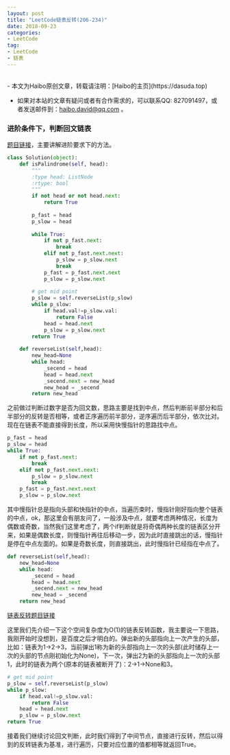 ```yaml
---
layout: post
title: "LeetCode链表反转(206-234)"
date: 2018-09-23
categories:
- LeetCode
tag:
- LeetCode
- 链表
---
```


<br>
- 本文为Haibo原创文章，转载请注明：[Haibo的主页](https://dasuda.top)

- 如果对本站的文章有疑问或者有合作需求的，可以联系QQ: 827091497，或者发送邮件到：[haibo.david@qq.com](mailto:haibo.david@qq.com) 。

### 进阶条件下，判断回文链表

[题目链接](https://leetcode-cn.com/problems/palindrome-linked-list/description/)，主要讲解进阶要求下的方法。

```python
class Solution(object):
    def isPalindrome(self, head):
        """
        :type head: ListNode
        :rtype: bool
        """
        if not head or not head.next:
            return True
        
        p_fast = head
        p_slow = head
        
        while True:
            if not p_fast.next:
                break
            elif not p_fast.next.next:
                p_slow = p_slow.next
                break
            p_fast = p_fast.next.next
            p_slow = p_slow.next
        
        # get mid point
        p_slow = self.reverseList(p_slow)
        while p_slow:
            if head.val!=p_slow.val:
                return False
            head = head.next
            p_slow = p_slow.next
        return True
        
    def reverseList(self,head):
        new_head=None
        while head:
            _secend = head
            head = head.next
            _secend.next = new_head
            new_head = _secend
        return new_head
```

之前做过判断过数字是否为回文数，思路主要是找到中点，然后判断前半部分和后半部分的反转是否相等，或者正序遍历前半部分，逆序遍历后半部分，依次比对。现在在链表不能直接得到长度，所以采用快慢指针的思路找中点。

```python
p_fast = head
p_slow = head
while True:
    if not p_fast.next:
        break
    elif not p_fast.next.next:
        p_slow = p_slow.next
        break
    p_fast = p_fast.next.next
    p_slow = p_slow.next
```

其中慢指针总是指向头部和快指针的中点，当遍历束时，慢指针刚好指向整个链表的中点，ok，那这里会有朋友问了，一般涉及中点，就要考虑两种情况，长度为偶数或奇数，当然我们这里考虑了，两个if判断就是将奇偶两种长度的链表区分开来，如果是偶数长度，则慢指针再往后移动一步，因为此时直接跳出的话，慢指针是停在中点左面的。如果是奇数长度，则直接跳出，此时慢指针已经指在中点了。

```python
def reverseList(self,head):
    new_head=None
    while head:
        _secend = head
        head = head.next
        _secend.next = new_head
        new_head = _secend
    return new_head
```

[链表反转题目链接](https://leetcode-cn.com/problems/reverse-linked-list/description/)

这里我们先介绍一下这个空间复杂度为O(1)的链表反转函数，我主要说一下思路，我刚开始时没想到，是百度之后才明白的。弹出新的头部指向上一次产生的头部，比如：链表为1->2->3，当前弹出1称为新的头部指向上一次的头部(此时储存上一次的头部的节点刚初始化为None)，下一次，弹出2为新的头部指向上一次的头部1，此时的链表为两个(原本的链表被断开了)：2->1->None和3。

```python
# get mid point
p_slow = self.reverseList(p_slow)
while p_slow:
    if head.val!=p_slow.val:
        return False
    head = head.next
    p_slow = p_slow.next
return True
```

接着我们继续讨论回文判断，此时我们得到了中间节点，直接进行反转，然后以得到的反转链表为基准，进行遍历，只要对应位置的值都相等就返回True。